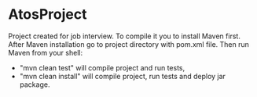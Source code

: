 # AtosProject
Project created for job interview.
To compile it you to install Maven first.
After Maven installation go to project directory with pom.xml file. Then run Maven from your shell:
- "mvn clean test" will compile project and run tests,
- "mvn clean install" will compile project, run tests and deploy jar package. 
